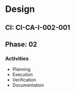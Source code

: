 # Design

## CI: CI-CA-I-002-001
## Phase: 02

### Activities
- Planning
- Execution
- Verification
- Documentation
